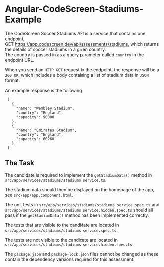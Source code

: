 # Angular-CodeScreen-Stadiums-Example

The CodeScreen Soccer Stadiums API is a service that contains one endpoint,<br>
GET https://app.codescreen.dev/api/assessments/stadiums, which returns the details of soccer stadiums in a given country. <br>The country is passed in as a query parameter called `country` in the endpoint URL.

When you send an `HTTP GET` request to the endpoint, the response will be a `200 OK`, which includes a body containing a list of stadium data in `JSON` format. 
<br><br>
An example response is the following:

     [
       {
         "name": "Wembley Stadium",
         "country": "England",
         "capacity": 90000
       },
       {
         "name": "Emirates Stadium",
         "country": "England",
         "capacity": 60260
       }
     ]
     
     
## The Task

The candidate is required to implement the `getStadiumData()` method in `src/app/services/stadiums/stadiums.service.ts`.

The stadium data should then be displayed on the homepage of the app, see `src/app/app.component.html`.

The unit tests in `src/app/services/stadiums/stadiums.service.spec.ts` and `src/app/services/stadiums/stadiums.service.hidden.spec.ts` should all pass if the `getStadiumData()` method has been implemented correctly.

The tests that are visible to the candidate are located in `src/app/services/stadiums/stadiums.service.spec.ts`.

The tests are not visible to the candidate are located in `src/app/services/stadiums/stadiums.service.hidden.spec.ts`

The `package.json` and `package-lock.json` files cannot be changed as these contain the dependency versions required for this assessment.

